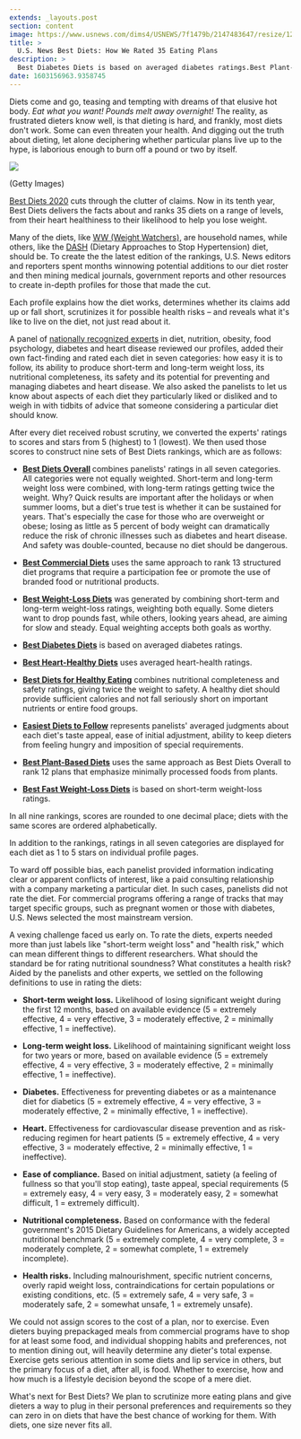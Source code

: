 ```yaml
--- 
extends: _layouts.post 
section: content 
image: https://www.usnews.com/dims4/USNEWS/7f1479b/2147483647/resize/1200x%3E/quality/85/?url=http%3A%2F%2Fmedia.beam.usnews.com%2F0e%2F5e%2Fb48727f5429eaea0d4830d03967d%2F191218-saladorangesbadge-stock.jpg 
title: > 
  U.S. News Best Diets: How We Rated 35 Eating Plans 
description: > 
  Best Diabetes Diets is based on averaged diabetes ratings.Best Plant-Based Diets uses the same approach as Best Diets Overall to rank 12 plans that emphasize minimally processed foods from plants.Aided by the panelists and other experts, we settled on the following definitions to use in rating the diets:Short-term weight loss.Effectiveness for cardiovascular disease prevention and as risk-reducing regimen for heart patients (5 = extremely effective, 4 = very effective, 3 = moderately effective, 2 = minimally effective, 1 = ineffective).Including malnourishment, specific nutrient concerns, overly rapid weight loss, contraindications for certain populations or existing conditions, etc. 
date: 1603156963.9358745 
--- 
```

<div><p>Diets come and go, teasing and tempting with dreams of that elusive hot body.<i> Eat what you want! Pounds melt away overnight! </i>The reality, as frustrated dieters know well, is that dieting is hard, and frankly, most diets don't work. Some can even threaten your health. And digging out the truth about dieting, let alone deciphering whether particular plans live up to the hype, is laborious enough to burn off a pound or two by itself.</p><img src="https://www.usnews.com/dims4/USNEWS/9b9db1d/2147483647/resize/300x%3E/quality/85/?url=http%3A%2F%2Fmedia.beam.usnews.com%2F0e%2F5e%2Fb48727f5429eaea0d4830d03967d%2F191218-saladorangesbadge-stock.jpg" class="Image__PictureImage-sc-412cjc-0 bPZJjX Image-sc-412cjc-2 ImageCaptioned__FWImage-sc-1yr50o7-0 csrByH"><p size="3" class="Paragraph-sc-1iyax29-0 Caption__Wrapper-bee4ah-0 ehAcng">(Getty Images)</p><p><a href="https://health.usnews.com/best-diet">Best Diets 2020</a>&#160;cuts through the clutter of claims. Now in its tenth year, Best Diets delivers the facts about and ranks 35 diets on a range of levels, from their heart healthiness to their likelihood to help you lose weight.</p><p id="ad" class="ad lazy "></p><p>Many of the diets, like <a href="https://health.usnews.com/best-diet/weight-watchers-diet" title="Link: https://health.usnews.com/best-diet/weight-watchers-diet">WW (Weight Watchers)</a>, are household names, while others, like the&#160;<a href="https://health.usnews.com/best-diet/dash-diet" title="Link: https://health.usnews.com/best-diet/dash-diet">DASH</a>&#160;(Dietary Approaches to Stop Hypertension) diet, should be. To create the the latest edition of the rankings, U.S. News editors and reporters spent months winnowing potential additions to our diet roster and then mining medical journals, government reports and other resources to create in-depth profiles for those that made the cut.</p><p>Each profile explains how the diet works, determines whether its claims add up or fall short, scrutinizes it for possible health risks &#8211; and reveals what it's like to live on the diet, not just read about it.</p><p>A panel of&#160;<a href="https://health.usnews.com/best-diet/experts">nationally recognized experts</a>&#160;in diet, nutrition, obesity, food psychology, diabetes and heart disease reviewed our profiles, added their own fact-finding and rated each diet in seven categories: how easy it is to follow, its ability to produce short-term and long-term weight loss, its nutritional completeness, its safety and its potential for preventing and managing diabetes and heart disease. We also asked the panelists to let us know about aspects of each diet they particularly liked or disliked and to weigh in with tidbits of advice that someone considering a particular diet should know.</p><p id="ad" class="ad"></p><p>After every diet received robust scrutiny, we converted the experts' ratings to scores and stars from 5 (highest) to 1 (lowest). We then used those scores to construct nine sets of Best Diets rankings, which are as follows:</p><ul>
 <li><a href="https://health.usnews.com/best-diet/best-overall-diets" title="Link: https://health.usnews.com/best-diet/best-overall-diets"><b>Best Diets Overall</b></a><b>&#160;</b>combines panelists' ratings in all seven categories. All categories were not equally weighted. Short-term and long-term weight loss were combined, with long-term ratings getting twice the weight. Why? Quick results are important after the holidays or when summer looms, but a diet's true test is whether it can be sustained for years. That's especially the case for those who are overweight or obese; losing as little as 5 percent of body weight can dramatically reduce the risk of chronic illnesses such as diabetes and heart disease. And safety was double-counted, because no diet should be dangerous.</li>
</ul><ul>
 <li><a href="https://health.usnews.com/best-diet/best-commercial-diets" title="Link: https://health.usnews.com/best-diet/best-commercial-diets"><b>Best Commercial Diets</b></a>&#160;uses the same approach to rank 13 structured diet programs that require a participation fee or promote the use of branded food or nutritional products.</li>
</ul><ul>
 <li><a href="https://health.usnews.com/best-diet/best-weight-loss-diets" title="Link: https://health.usnews.com/best-diet/best-weight-loss-diets"><b>Best Weight-Loss Diets</b></a> was generated by combining short-term and long-term weight-loss ratings, weighting both equally. Some dieters want to drop pounds fast, while others, looking years ahead, are aiming for slow and steady. Equal weighting accepts both goals as worthy.</li>
</ul><p id="ad" class="ad lazy "></p><ul>
 <li><a href="https://health.usnews.com/best-diet/best-diabetes-diets" title="Link: https://health.usnews.com/best-diet/best-diabetes-diets"><b>Best Diabetes Diets</b></a>&#160;is based on averaged diabetes ratings.</li>
</ul><ul>
 <li><a href="https://health.usnews.com/best-diet/best-heart-healthy-diets" title="Link: https://health.usnews.com/best-diet/best-heart-healthy-diets"><b>Best Heart-Healthy Diets</b></a>&#160;uses averaged heart-health ratings.</li>
</ul><ul>
 <li><a href="https://health.usnews.com/best-diet/best-healthy-eating-diets" title="Link: https://health.usnews.com/best-diet/best-healthy-eating-diets"><b>Best Diets for Healthy Eating</b></a>&#160;combines nutritional completeness and safety ratings, giving twice the weight to safety. A healthy diet should provide sufficient calories and not fall seriously short on important nutrients or entire food groups.</li>
</ul><ul>
 <li><a href="https://health.usnews.com/best-diet/best-easy-diets" title="Link: https://health.usnews.com/best-diet/best-easy-diets"><b>Easiest Diets to Follow</b></a>&#160;represents panelists' averaged judgments about each diet's taste appeal, ease of initial adjustment, ability to keep dieters from feeling hungry and imposition of special requirements.</li>
</ul><ul>
 <li><a href="https://health.usnews.com/best-diet/best-plant-based-diets" title="Link: https://health.usnews.com/best-diet/best-plant-based-diets"><b>Best Plant-Based Diets</b></a>&#160;uses the same approach as Best Diets Overall to rank 12 plans that emphasize minimally processed foods from plants.</li>
</ul><ul>
 <li><a class="" href="https://health.usnews.com/best-diet/best-fast-weight-loss-diets" title="Link: https://health.usnews.com/best-diet/best-fast-weight-loss-diets"><b>Best Fast Weight-Loss Diets</b></a>&#160;is based on&#160;short-term weight-loss ratings.</li>
</ul><p>In all nine rankings, scores are rounded to one decimal place; diets with the same scores are ordered alphabetically.</p><p size="5" class="Raw-slyvem-0 ftSHuE"></p><p>In addition to the rankings, ratings in all seven&#160;categories are displayed for each diet as 1 to 5 stars on individual profile pages.</p><p>To ward off possible bias, each panelist provided information indicating clear or apparent conflicts of interest, like a paid consulting relationship with a company marketing a particular diet. In such cases, panelists did not rate the diet. For commercial programs offering a range of tracks that may target specific groups, such as pregnant women or those with diabetes, U.S. News selected the most mainstream version.</p><p>A vexing challenge faced us early on. To rate the diets, experts needed more than just labels like "short-term weight loss" and "health risk," which can mean different things to different researchers. What should the standard be for rating nutritional soundness? What constitutes a health risk? Aided by the panelists and other experts, we settled on the following definitions to use in rating the diets:</p><p id="ad" class="ad lazy "></p><ul>
 <li><b>Short-term weight loss.</b> Likelihood of losing significant weight during the first 12 months, based on available evidence (5 = extremely effective, 4 = very effective, 3 = moderately effective, 2 = minimally effective, 1 = ineffective).</li>
</ul><ul>
 <li><b>Long-term weight loss.</b> Likelihood of maintaining significant weight loss for two years or more, based on available evidence (5 = extremely effective, 4 = very effective, 3 = moderately effective, 2 = minimally effective, 1 = ineffective).</li>
</ul><ul>
 <li><b>Diabetes.</b> Effectiveness for preventing diabetes or as a maintenance diet for diabetics (5 = extremely effective, 4 = very effective, 3 = moderately effective, 2 = minimally effective, 1 = ineffective).</li>
</ul><ul>
 <li><b>Heart.</b>&#160;Effectiveness for cardiovascular disease prevention and as risk-reducing regimen for heart patients (5 = extremely effective, 4 = very effective, 3 = moderately effective, 2 = minimally effective, 1 = ineffective).</li>
</ul><ul>
 <li><b>Ease of compliance.</b>&#160;Based on initial adjustment, satiety (a feeling of fullness so that you'll stop eating), taste appeal, special requirements (5 = extremely easy, 4 = very easy, 3 = moderately easy, 2 = somewhat difficult, 1 = extremely difficult).</li>
</ul><ul>
 <li><b>Nutritional completeness.</b>&#160;Based on conformance with the federal government's&#160;2015&#160;Dietary Guidelines for Americans, a widely accepted nutritional benchmark (5 = extremely complete, 4 = very complete, 3 = moderately complete, 2 = somewhat complete, 1 = extremely incomplete).</li>
</ul><ul>
 <li><b>Health risks.</b>&#160;Including malnourishment, specific nutrient concerns, overly rapid weight loss, contraindications for certain populations or existing conditions, etc. (5 = extremely safe, 4 = very safe, 3 = moderately safe, 2 = somewhat unsafe, 1 = extremely unsafe).</li>
</ul><p>We could not assign scores to the cost of a plan, nor to exercise. Even dieters buying prepackaged meals from commercial programs have to shop for at least some food, and individual shopping habits and preferences, not to mention dining out, will heavily determine any dieter's total expense. Exercise gets serious attention in some diets and lip service in others, but the primary focus of a diet, after all, is food. Whether to exercise, how and how much is a lifestyle decision beyond the scope of a mere diet.</p><p id="ad" class="ad"></p><p>What's next for Best Diets? We plan to scrutinize more eating plans and give dieters a way to plug in their personal preferences and requirements so they can zero in on diets that have the best chance of working for them. With diets, one size never fits all.<br></p></div>